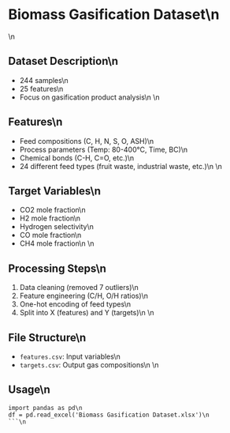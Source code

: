 # Biomass Gasification Dataset\n
\n
## Dataset Description\n
- 244 samples\n
- 25 features\n
- Focus on gasification product analysis\n
\n
## Features\n
- Feed compositions (C, H, N, S, O, ASH)\n
- Process parameters (Temp: 80-400°C, Time, BC)\n
- Chemical bonds (C-H, C=O, etc.)\n
- 24 different feed types (fruit waste, industrial waste, etc.)\n
\n
## Target Variables\n
- CO2 mole fraction\n
- H2 mole fraction\n
- Hydrogen selectivity\n
- CO mole fraction\n
- CH4 mole fraction\n
\n
## Processing Steps\n
1. Data cleaning (removed 7 outliers)\n
2. Feature engineering (C/H, O/H ratios)\n
3. One-hot encoding of feed types\n
4. Split into X (features) and Y (targets)\n
\n
## File Structure\n
- `features.csv`: Input variables\n
- `targets.csv`: Output gas compositions\n
\n
## Usage\n
```python\n
import pandas as pd\n
df = pd.read_excel('Biomass Gasification Dataset.xlsx')\n
```\n
